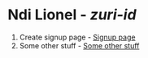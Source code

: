 # Ndi Lionel - _zuri-id_
1. Create signup page - [Signup page](https://github.com/zuri-training/auth-wiki-team7/tree/main/frontend/signup)
2. Some other stuff - [Some other stuff](http://www.someotherstuff.com)